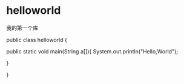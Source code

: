# helloworld
我的第一个库

public class helloworld {

  public static void main(String a[]){
    System.out.println("Hello,World");
  
  }

}
